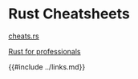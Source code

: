 # Rust Cheatsheets

[cheats.rs]( https://cheats.rs/ )

[Rust for professionals]( https://overexact.com/rust-for-professionals/ )

{{#include ../links.md}}
